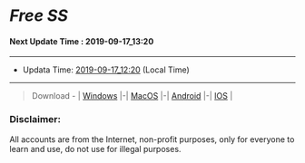 
# *Free SS*

#### Next Update Time : 2019-09-17_13:20

---
* Updata Time: [2019-09-17_12:20](https://github.com/Geek-007/free-SS/blob/master/2019-09-17_12:20_FreeSS.txt) (Local Time)
---

> Download - | [Windows](https://github.com/shadowsocks/shadowsocks-windows/releases) |-| [MacOS](https://github.com/shadowsocks/shadowsocks-iOS/releases) |-| [Android](https://github.com/shadowsocks/shadowsocks-android/releases) |-| [IOS](https://itunes.apple.com/us/) |

### Disclaimer:
All accounts are from the Internet, non-profit purposes, only for everyone to learn and use, do not use for illegal purposes.
<br>
